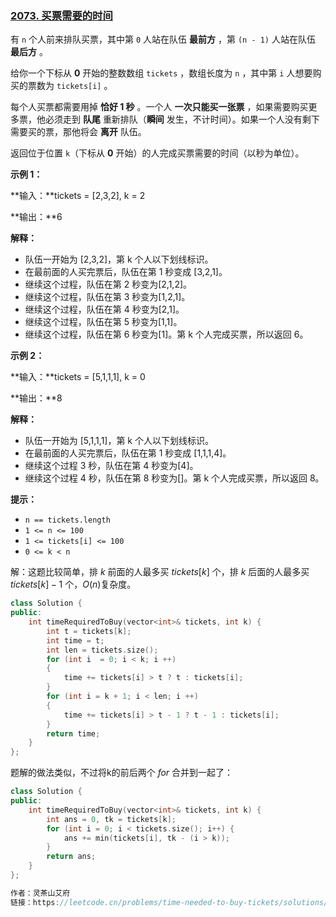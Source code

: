 ### [2073. 买票需要的时间](https://leetcode.cn/problems/time-needed-to-buy-tickets/)

有 `n` 个人前来排队买票，其中第 `0` 人站在队伍 **最前方** ，第 `(n - 1)` 人站在队伍 **最后方** 。

给你一个下标从 **0** 开始的整数数组 `tickets` ，数组长度为 `n` ，其中第 `i` 人想要购买的票数为 `tickets[i]` 。

每个人买票都需要用掉 **恰好 1 秒** 。一个人 **一次只能买一张票** ，如果需要购买更多票，他必须走到 **队尾** 重新排队（**瞬间** 发生，不计时间）。如果一个人没有剩下需要买的票，那他将会 **离开** 队伍。

返回位于位置 `k`（下标从 **0** 开始）的人完成买票需要的时间（以秒为单位）。

 

**示例 1：**

**输入：**tickets = [2,3,2], k = 2

**输出：**6

**解释：**

 

- 队伍一开始为 [2,3,2]，第 k 个人以下划线标识。
- 在最前面的人买完票后，队伍在第 1 秒变成 [3,2,1]。
- 继续这个过程，队伍在第 2 秒变为[2,1,2]。
- 继续这个过程，队伍在第 3 秒变为[1,2,1]。
- 继续这个过程，队伍在第 4 秒变为[2,1]。
- 继续这个过程，队伍在第 5 秒变为[1,1]。
- 继续这个过程，队伍在第 6 秒变为[1]。第 k 个人完成买票，所以返回 6。

 

**示例 2：**

**输入：**tickets = [5,1,1,1], k = 0

**输出：**8

**解释：**

- 队伍一开始为 [5,1,1,1]，第 k 个人以下划线标识。
- 在最前面的人买完票后，队伍在第 1 秒变成 [1,1,1,4]。
- 继续这个过程 3 秒，队伍在第 4 秒变为[4]。
- 继续这个过程 4 秒，队伍在第 8 秒变为[]。第 k 个人完成买票，所以返回 8。

 

**提示：**

- `n == tickets.length`
- `1 <= n <= 100`
- `1 <= tickets[i] <= 100`
- `0 <= k < n`



解：这题比较简单，排 $k$ 前面的人最多买 $tickets[k]$ 个，排 $k$ 后面的人最多买 $tickets[k] - 1$ 个，$O(n)$复杂度。

```c++
class Solution {
public:
    int timeRequiredToBuy(vector<int>& tickets, int k) {
        int t = tickets[k];
        int time = t;
        int len = tickets.size();
        for (int i  = 0; i < k; i ++)
        {
            time += tickets[i] > t ? t : tickets[i];
        }
        for (int i = k + 1; i < len; i ++)
        {
            time += tickets[i] > t - 1 ? t - 1 : tickets[i];
        }
        return time;
    }
};
```

题解的做法类似，不过将k的前后两个 $for$ 合并到一起了：

```c++
class Solution {
public:
    int timeRequiredToBuy(vector<int>& tickets, int k) {
        int ans = 0, tk = tickets[k];
        for (int i = 0; i < tickets.size(); i++) {
            ans += min(tickets[i], tk - (i > k));
        }
        return ans;
    }
};

作者：灵茶山艾府
链接：https://leetcode.cn/problems/time-needed-to-buy-tickets/solutions/1100819/on-yi-ci-bian-li-by-endlesscheng-thmm/
```






















